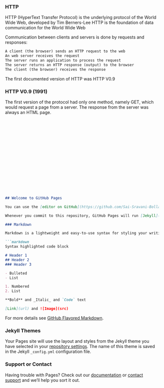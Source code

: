 ### HTTP

HTTP (HyperText Transfer Protocol) is the underlying protocol of the World Wide Web, developed by Tim Berners-Lee
HTTP is the foundation of data communication for the World Wide Web

Communication between clients and servers is done by requests and responses:

```markdown
A client (the browser) sends an HTTP request to the web
An web server receives the request
The server runs an application to process the request
The server returns an HTTP response (output) to the browser
The client (the browser) receives the response
```
[](https://www.google.com/imgres?imgurl=http%3A%2F%2Fwww.gettechnotes.com%2FImages%2FAd_Java_Images%2FWeb_Intro%2FClient_Server.png&imgrefurl=http%3A%2F%2Fwww.gettechnotes.com%2FWeb_Intro.php&tbnid=J3Cg2ICUzIHKvM&vet=12ahUKEwiQ2v3xyvPsAhWZw4UKHUYDCHIQMygGegUIARCtAQ..i&docid=_-FMlBHhujgZrM&w=793&h=328&q=http%20client%20server%20communication&ved=2ahUKEwiQ2v3xyvPsAhWZw4UKHUYDCHIQMygGegUIARCtAQ)
The first documented version of HTTP was HTTP V0.9

### HTTP V0.9 (1991)

The first version of the protocol had only one method, namely GET, which would request a page from a server. The response from the server was always an HTML page.

```markdown


















## Welcome to GitHub Pages

You can use the [editor on GitHub](https://github.com/Sai-Sravani-Bollapalli/Blog/edit/main/README.md) to maintain and preview the content for your website in Markdown files.

Whenever you commit to this repository, GitHub Pages will run [Jekyll](https://jekyllrb.com/) to rebuild the pages in your site, from the content in your Markdown files.

### Markdown

Markdown is a lightweight and easy-to-use syntax for styling your writing. It includes conventions for

```markdown
Syntax highlighted code block

# Header 1
## Header 2
### Header 3

- Bulleted
- List

1. Numbered
2. List

**Bold** and _Italic_ and `Code` text

[Link](url) and ![Image](src)
```

For more details see [GitHub Flavored Markdown](https://guides.github.com/features/mastering-markdown/).

### Jekyll Themes

Your Pages site will use the layout and styles from the Jekyll theme you have selected in your [repository settings](https://github.com/Sai-Sravani-Bollapalli/Blog/settings). The name of this theme is saved in the Jekyll `_config.yml` configuration file.

### Support or Contact

Having trouble with Pages? Check out our [documentation](https://docs.github.com/categories/github-pages-basics/) or [contact support](https://github.com/contact) and we’ll help you sort it out.
